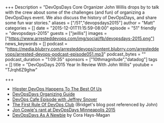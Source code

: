 +++
Description = "DevOpsDays Core Organizer John Willis drops by to talk with the crew about some of the challenges (and fun) of organizing a DevOpsDays event. We also discuss the history of DevOpsDays, and share some fun war stories."
aliases = ["/51","devopsdays2015"]
author = "Matt"
categories = []
date = "2015-12-01T11:15:59-08:00"
episode = "51"
friendly = "devopsdays-2015"
guests = ["jwillis"]
images = ["https://www.arresteddevops.com/img/social/fb/devopsdays-2015.png"]
news_keywords = []
podcast = "https://media.blubrry.com/arresteddevops/content.blubrry.com/arresteddevops/arrested-devops-podcast-episode051.mp3"
podcast_bytes = ""
podcast_duration = "1:09:35"
sponsors = ["10thmagnitude","datadog"]
tags = []
title = "DevOpsDays 2015 Year In Review With John Willis"
youtube = "TJrqh6Z9ghw"

+++

- [Hipster DevOps Happens To The Best Of Us](http://www.mattstratton.com/devops/hipster-devops-happens-to-the-best-of-us)
- [DevOpsDays Organizing Guide](http://www.devopsdays.org/pages/organizing/)
- [DevOps Cafe Episode with Jeffrey Snover](http://devopscafe.org/show/2012/11/27/devops-cafe-episode-36.html)
- [The First Rule Of DevOps Club](http://bridgetkromhout.com/blog/2014/11/03/the-first-rule-of-devops-club/) (Bridget's blog post referenced by John)
- [Jon Cowie's rant at DevOpsDays Minneapolis 2015](https://youtu.be/pt_qtcfTk3M?t=28m21s)
- [DevOpsDays As A Newbie](http://corainchicago.github.io/blog/me-DevOpsDays.html) by Cora Hays-Magan
